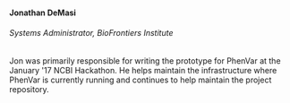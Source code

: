 
#### Jonathan DeMasi 
###### Systems Administrator, BioFrontiers Institute
Jon was primarily responsible for writing the prototype for PhenVar at the January '17 NCBI Hackathon.  He helps maintain the infrastructure where PhenVar is currently running and continues to help maintain the project repository.

